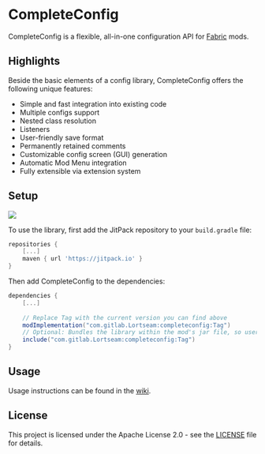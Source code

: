 # CompleteConfig
CompleteConfig is a flexible, all-in-one configuration API for [Fabric](https://fabricmc.net/) mods.

## Highlights
Beside the basic elements of a config library, CompleteConfig offers the following unique features:
* Simple and fast integration into existing code
* Multiple configs support
* Nested class resolution
* Listeners
* User-friendly save format
* Permanently retained comments
* Customizable config screen (GUI) generation
* Automatic Mod Menu integration
* Fully extensible via extension system

## Setup
[![](https://jitpack.io/v/com.gitlab.Lortseam/completeconfig.svg)](https://jitpack.io/#com.gitlab.Lortseam/completeconfig)

To use the library, first add the JitPack repository to your `build.gradle` file:
```groovy
repositories {
    [...]
    maven { url 'https://jitpack.io' }
}
```
Then add CompleteConfig to the dependencies:
```groovy
dependencies {
    [...]
    
    // Replace Tag with the current version you can find above
    modImplementation("com.gitlab.Lortseam:completeconfig:Tag")
    // Optional: Bundles the library within the mod's jar file, so users don't have to download it seperately
    include("com.gitlab.Lortseam:completeconfig:Tag")
}
```

## Usage
Usage instructions can be found in the [wiki](https://gitlab.com/Lortseam/completeconfig/-/wikis/home).

## License
This project is licensed under the Apache License 2.0 - see the [LICENSE](LICENSE) file for details.